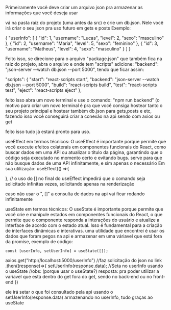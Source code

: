 Primeiramente você deve criar um arquivo json pra armazenar as informações que você deseja usar

vá na pasta raiz do projeto (uma antes da src) e crie um db.json. Nele você irá criar o seu json pra uso futuro em gets e posts
Exemplo:

{
  "userInfo": [
    {
      "id": 1,
      "username": "Lucas",
      "level": 2,
      "sexo": "masculino"
    },
    {
      "id": 2,
      "username": "Maria",
      "level": 5,
      "sexo": "feminino"
    },
    {
      "id": 3,
      "username": "Matheus",
      "level": 4,
      "sexo": "masculino"
    }
  ]
}

Feito isso, se direcione para o arquivo "package.json" que também fica na raiz do projeto, abra o arquivo e onde tem "scripts"
adicione:    "backend": "json-server --watch db.json --port 5000", tendo que ficar assim:

  "scripts": {
    "start": "react-scripts start",
    "backend": "json-server --watch db.json --port 5000",
    "build": "react-scripts build",
    "test": "react-scripts test",
    "eject": "react-scripts eject"
  },

feito isso abra um novo terminal e use o comando: "npm run backend" (o motivo para criar um novo terminal é pra que você consiga hostear
tanto o seu projeto principal e hostear também db.json para gets,posts e etc, fazendo isso você conseguirá criar a conexão na api sendo com
axios ou get

feito isso tudo já estará pronto para uso.

useEffect em termos técnicos: O useEffect é importante porque permite que você execute efeitos colaterais em componentes funcionais do React, como buscar dados em uma API ou atualizar o título da página, garantindo que o código seja executado no momento certo e evitando bugs.
serve para que não busque dados de uma API infinitamente, e sim apenas o necessário
Em sua utilização:
useEffect(() =>{

}, []() // o uso do [] no final do useEffect impedirá que o comando seja solicitado infinitas vezes, solicitando apenas na renderização

caso não usar o ", []" a consulta de dados na api vai ficar rodando infinitamente



useState em termos técnicos: O useState é importante porque permite que você crie e manipule estados em componentes funcionais do React, o que permite que o componente responda a interações do usuário e atualize a interface de acordo com o estado atual. Isso é fundamental para a criação de interfaces dinâmicas e interativas.
uma utilidade que encontrei é usar os dados que foram pegos na api e armazenar em uma váriavel que está fora da promise, exemplo de código:

    const [userInfo, setUserInfo] = useState([]);

axios.get("http://localhost:5000/userInfo") //faz solicitação do json no link
            .then((response)=>{
                setUserInfo(response.data); //Seta no userInfo usando o useState
                //obs: (porque usar o useState?) resposta: pra poder utilizar a variavel que está dentro do get fora do get, sendo no back-end ou no front-end
            })

ele irá setar o que foi consultado pela api usando o setUserInfo(response.data) armazenando no userInfo, tudo graças ao useState